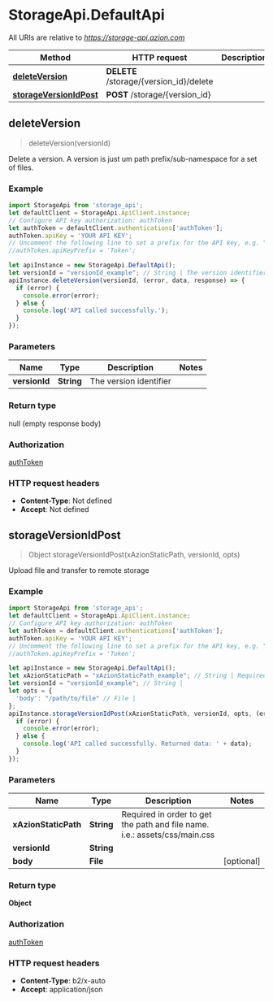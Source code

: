 # StorageApi.DefaultApi

All URIs are relative to *https://storage-api.azion.com*

Method | HTTP request | Description
------------- | ------------- | -------------
[**deleteVersion**](DefaultApi.md#deleteVersion) | **DELETE** /storage/{version_id}/delete | 
[**storageVersionIdPost**](DefaultApi.md#storageVersionIdPost) | **POST** /storage/{version_id} | 



## deleteVersion

> deleteVersion(versionId)



Delete a version. A version is just um path prefix/sub-namespace for a set of files.

### Example

```javascript
import StorageApi from 'storage_api';
let defaultClient = StorageApi.ApiClient.instance;
// Configure API key authorization: authToken
let authToken = defaultClient.authentications['authToken'];
authToken.apiKey = 'YOUR API KEY';
// Uncomment the following line to set a prefix for the API key, e.g. "Token" (defaults to null)
//authToken.apiKeyPrefix = 'Token';

let apiInstance = new StorageApi.DefaultApi();
let versionId = "versionId_example"; // String | The version identifier
apiInstance.deleteVersion(versionId, (error, data, response) => {
  if (error) {
    console.error(error);
  } else {
    console.log('API called successfully.');
  }
});
```

### Parameters


Name | Type | Description  | Notes
------------- | ------------- | ------------- | -------------
 **versionId** | **String**| The version identifier | 

### Return type

null (empty response body)

### Authorization

[authToken](../README.md#authToken)

### HTTP request headers

- **Content-Type**: Not defined
- **Accept**: Not defined


## storageVersionIdPost

> Object storageVersionIdPost(xAzionStaticPath, versionId, opts)



Upload file and transfer to remote storage

### Example

```javascript
import StorageApi from 'storage_api';
let defaultClient = StorageApi.ApiClient.instance;
// Configure API key authorization: authToken
let authToken = defaultClient.authentications['authToken'];
authToken.apiKey = 'YOUR API KEY';
// Uncomment the following line to set a prefix for the API key, e.g. "Token" (defaults to null)
//authToken.apiKeyPrefix = 'Token';

let apiInstance = new StorageApi.DefaultApi();
let xAzionStaticPath = "xAzionStaticPath_example"; // String | Required in order to get the path and file name. i.e.: assets/css/main.css
let versionId = "versionId_example"; // String | 
let opts = {
  'body': "/path/to/file" // File | 
};
apiInstance.storageVersionIdPost(xAzionStaticPath, versionId, opts, (error, data, response) => {
  if (error) {
    console.error(error);
  } else {
    console.log('API called successfully. Returned data: ' + data);
  }
});
```

### Parameters


Name | Type | Description  | Notes
------------- | ------------- | ------------- | -------------
 **xAzionStaticPath** | **String**| Required in order to get the path and file name. i.e.: assets/css/main.css | 
 **versionId** | **String**|  | 
 **body** | **File**|  | [optional] 

### Return type

**Object**

### Authorization

[authToken](../README.md#authToken)

### HTTP request headers

- **Content-Type**: b2/x-auto
- **Accept**: application/json

